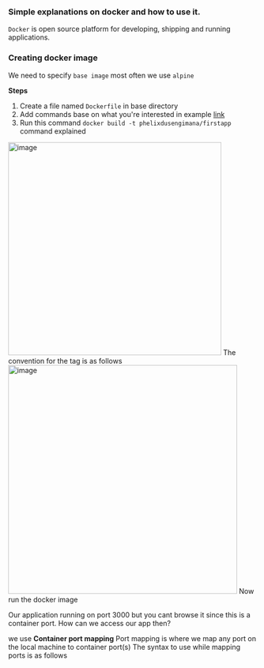 ### Simple explanations on docker and how to use it.

`Docker` is open source platform for developing, shipping and running applications.

### Creating docker image

We need to specify `base image`  most often we use  `alpine` 

**Steps**

1. Create a file named `Dockerfile` in base directory
2. Add commands base on what you're interested in example [link](https://github.com/phelixdusengimana/hello-docker/blob/main/Dockerfile)
3. Run this command `docker build -t phelixdusengimana/firstapp`
command explained
<img width="431" alt="image" src="https://user-images.githubusercontent.com/73703812/155483884-1623e990-8b52-4070-b867-e8b4f3894651.png">
The convention for the tag is as follows
<img width="463" alt="image" src="https://user-images.githubusercontent.com/73703812/155484075-75d85b0a-10a6-42d3-8e4f-b4f2bcb2505f.png">
Now run the docker image

Our application running on port 3000 but you cant browse it since this is a container port. How can we 
access our app then?

we use **Container port mapping**
Port mapping is where we map any port on the local machine to container port(s)
The syntax to use while mapping ports is as follows

